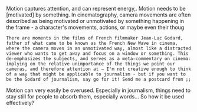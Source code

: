 Motion captures attention, and can represent energy,.
Motion needs to be [motivated] by something. In cinematography, camera movements are often described as being motivated or unmotivated by something happening in the frame - a character's movements, actions, or maybe even their thoug
```
There are moments in the films of French filmmaker Jean-Luc Godard, father of what came to be known as the French New Wave in cinema, where the camera moves in an unmotivated way, almost like a distracted viewer who wants to get away and focus on a window or something. This de-emphasizes the subjects, and serves as a meta-commentary on cinema: implying on the relative unimportance of the things we point our cameras, and therefore attention at – I'm not creative enough to think of a way that might be applicable to journalism - but if you want to be the Godard of journalism, say go for it! Send me a postcard from ;;
```
Motion can very easily be overused. Especially in journalism, things need to stay still for people to absorb them, especially words… So how it be used effectively?